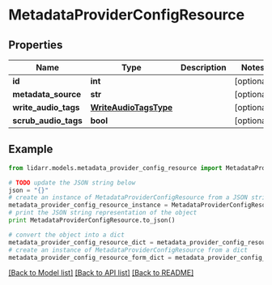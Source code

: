 # MetadataProviderConfigResource


## Properties

Name | Type | Description | Notes
------------ | ------------- | ------------- | -------------
**id** | **int** |  | [optional] 
**metadata_source** | **str** |  | [optional] 
**write_audio_tags** | [**WriteAudioTagsType**](WriteAudioTagsType.md) |  | [optional] 
**scrub_audio_tags** | **bool** |  | [optional] 

## Example

```python
from lidarr.models.metadata_provider_config_resource import MetadataProviderConfigResource

# TODO update the JSON string below
json = "{}"
# create an instance of MetadataProviderConfigResource from a JSON string
metadata_provider_config_resource_instance = MetadataProviderConfigResource.from_json(json)
# print the JSON string representation of the object
print MetadataProviderConfigResource.to_json()

# convert the object into a dict
metadata_provider_config_resource_dict = metadata_provider_config_resource_instance.to_dict()
# create an instance of MetadataProviderConfigResource from a dict
metadata_provider_config_resource_form_dict = metadata_provider_config_resource.from_dict(metadata_provider_config_resource_dict)
```
[[Back to Model list]](../README.md#documentation-for-models) [[Back to API list]](../README.md#documentation-for-api-endpoints) [[Back to README]](../README.md)



